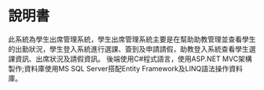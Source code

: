# 說明書
此系統為學生出席管理系統，學生出席管理系統主要是在幫助助教管理並查看學生的出勤狀況，學生登入系統進行選課、簽到及申請請假，助教登入系統查看學生選課資訊、出席狀況及請假資訊。
後端使用C#程式語言，使用ASP.NET MVC架構製作;資料庫使用MS SQL Server搭配Entity Framework及LINQ語法操作資料庫。
